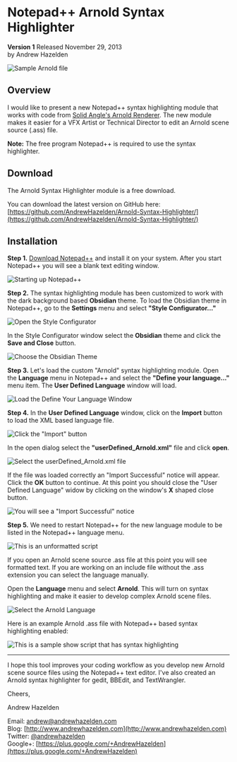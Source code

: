 # Notepad++ Arnold Syntax Highlighter  #
**Version 1** Released November 29, 2013   
by Andrew Hazelden

![Sample Arnold file](screenshots/arnold_syntax_highlighter.png)

## Overview ##
I would like to present a new Notepad++ syntax highlighting module that works with code from [Solid Angle's Arnold Renderer](http://www.solidangle.com/). The new module makes it easier for a VFX Artist or Technical Director to edit an Arnold scene source (.ass) file.

**Note:** The free program Notepad++ is required to use the syntax highlighter.

## Download ##

The Arnold Syntax Highlighter module is a free download.

You can download the latest version on GitHub here:   
[https://github.com/AndrewHazelden/Arnold-Syntax-Highlighter/](https://github.com/AndrewHazelden/Arnold-Syntax-Highlighter/)

## Installation ##

**Step 1.**  [Download Notepad++](http://notepad-plus-plus.org/download/v6.4.5.html) and install it on your system. After you start Notepad++ you will see a blank text editing window.

![Starting up Notepad++](screenshots/1_notepad++_UI_start.png)

**Step 2.**  The syntax highlighting module has been customized to work with the dark background based **Obsidian** theme. To load the Obsidian theme in Notepad++, go to the **Settings** menu and select **"Style Configurator..."**

![Open the Style Configurator](screenshots/2_style_configurator.png)

In the Style Configurator window select the **Obsidian** theme and click the **Save and Close** button. 

![Choose the Obsidian Theme](screenshots/3_style_configurator_obsidian.png)

**Step 3.** Let's load the custom "Arnold" syntax highlighting module. Open the **Language** menu in Notepad++ and select the **"Define your language..."** menu item. The **User Defined Language** window will load.

![Load the Define Your Language Window](screenshots/4_define_your_language.png)


**Step 4.** In the **User Defined Language** window, click on the **Import** button to load the XML based language file.

![Click the "Import" button](screenshots/5_import_a_language.png)

In the open dialog select the **"userDefined_Arnold.xml"** file and click **open**.

![Select the userDefined_Arnold.xml file ](screenshots/6_select_the_language_file.png)

If the file was loaded correctly an "Import Successful" notice will appear.  Click the **OK** button to continue. At this point you should close the "User Defined Language" widow by clicking on the window's **X** shaped close button.

![You will see a "Import Successful" notice](screenshots/7_import_success.png)

**Step 5.**  We need to restart Notepad++ for the new language module to be listed in the Notepad++ language menu.

![This is an unformatted script](screenshots/8_unstyled_text.png)

If you open an Arnold scene source .ass file at this point you will see formatted text. If you are working on an include file without the .ass extension you can select the language manually.

Open the **Language** menu and select **Arnold**. This will turn on syntax highlighting and make it easier to develop complex Arnold scene files.
 
![Select the Arnold Language](screenshots/9_select_the_language.png)


Here is an example Arnold .ass file with Notepad++ based syntax highlighting enabled:

![This is a sample show script that has syntax highlighting](screenshots/10_highlighted_arnold.png)

* * *

I hope this tool improves your coding workflow as you develop new Arnold scene source files using the Notepad++ text editor. I've also created an Arnold syntax highlighter for gedit, BBEdit, and TextWrangler.

Cheers,  

Andrew Hazelden

Email: [andrew@andrewhazelden.com](mailto:andrew@andrewhazelden.com)   
Blog: [http://www.andrewhazelden.com](http://www.andrewhazelden.com)  
Twitter: [@andrewhazelden](https://twitter.com/andrewhazelden)  
Google+: [https://plus.google.com/+AndrewHazelden](https://plus.google.com/+AndrewHazelden)



